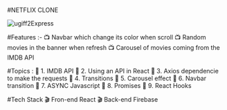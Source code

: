 #NETFLIX CLONE



![ugiff2Express](https://user-images.githubusercontent.com/79268599/164725470-1c76960c-5f76-4293-b9f4-09173424f708.gif)


#Features :-
📺 Navbar which change its color when scroll
📺 Random movies in the banner when refresh
📺 Carousel of movies coming from the IMDB API

#Topics :
🎥 1. IMDB API
🎥 2. Using an API in React
🎥 3. Axios dependencie to make the requests
🎥 4. Transitions
🎥 5. Carousel effect
🎥 6. Navbar transition
🎥 7. ASYNC Javascript
🎥 8. Promises
🎥 9. React Hooks

#Tech Stack
🎬 Fron-end React
🎬 Back-end Firebase



